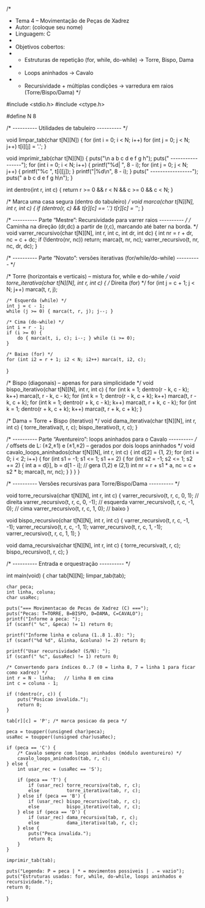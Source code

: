 /* 
 * Tema 4 – Movimentação de Peças de Xadrez
 * Autor: (coloque seu nome)
 * Linguagem: C
 * 
 * Objetivos cobertos:
 * - Estruturas de repetição (for, while, do-while) -> Torre, Bispo, Dama
 * - Loops aninhados -> Cavalo
 * - Recursividade + múltiplas condições -> varredura em raios (Torre/Bispo/Dama)
 */

#include <stdio.h>
#include <ctype.h>

#define N 8

/* ---------- Utilidades de tabuleiro ---------- */

void limpar_tab(char t[N][N]) {
    for (int i = 0; i < N; i++)
        for (int j = 0; j < N; j++)
            t[i][j] = '.';
}

void imprimir_tab(char t[N][N]) {
    puts("\n   a b c d e f g h");
    puts("  -----------------");
    for (int i = 0; i < N; i++) {
        printf("%d| ", 8 - i);
        for (int j = 0; j < N; j++) {
            printf("%c ", t[i][j]);
        }
        printf("|%d\n", 8 - i);
    }
    puts("  -----------------");
    puts("   a b c d e f g h\n");
}

int dentro(int r, int c) {
    return r >= 0 && r < N && c >= 0 && c < N;
}

/* Marca uma casa segura (dentro do tabuleiro) */
void marca(char t[N][N], int r, int c) {
    if (dentro(r, c) && t[r][c] == '.')
        t[r][c] = '*';
}

/* ---------- Parte “Mestre”: Recursividade para varrer raios ---------- */
/* Caminha na direção (dr,dc) a partir de (r,c), marcando até bater na borda. */
void varrer_recursivo(char t[N][N], int r, int c, int dr, int dc) {
    int nr = r + dr, nc = c + dc;
    if (!dentro(nr, nc)) return;
    marca(t, nr, nc);
    varrer_recursivo(t, nr, nc, dr, dc);
}

/* ---------- Parte “Novato”: versões iterativas (for/while/do-while) ---------- */

/* Torre (horizontais e verticais) – mistura for, while e do-while */
void torre_iterativa(char t[N][N], int r, int c) {
    /* Direita (for) */
    for (int j = c + 1; j < N; j++) marca(t, r, j);

    /* Esquerda (while) */
    int j = c - 1;
    while (j >= 0) { marca(t, r, j); j--; }

    /* Cima (do-while) */
    int i = r - 1;
    if (i >= 0) {
        do { marca(t, i, c); i--; } while (i >= 0);
    }

    /* Baixo (for) */
    for (int i2 = r + 1; i2 < N; i2++) marca(t, i2, c);
}

/* Bispo (diagonais) – apenas for para simplicidade */
void bispo_iterativo(char t[N][N], int r, int c) {
    for (int k = 1; dentro(r - k, c - k); k++) marca(t, r - k, c - k);
    for (int k = 1; dentro(r - k, c + k); k++) marca(t, r - k, c + k);
    for (int k = 1; dentro(r + k, c - k); k++) marca(t, r + k, c - k);
    for (int k = 1; dentro(r + k, c + k); k++) marca(t, r + k, c + k);
}

/* Dama = Torre + Bispo (iterativo) */
void dama_iterativa(char t[N][N], int r, int c) {
    torre_iterativa(t, r, c);
    bispo_iterativo(t, r, c);
}

/* ---------- Parte “Aventureiro”: loops aninhados para o Cavalo ---------- */
/* offsets de L: (±2,±1) e (±1,±2) – gerados por dois loops aninhados */
void cavalo_loops_aninhados(char t[N][N], int r, int c) {
    int d[2] = {1, 2};
    for (int i = 0; i < 2; i++) {
        for (int s1 = -1; s1 <= 1; s1 += 2) {
            for (int s2 = -1; s2 <= 1; s2 += 2) {
                int a = d[i], b = d[1 - i];          // gera (1,2) e (2,1)
                int nr = r + s1 * a, nc = c + s2 * b;
                marca(t, nr, nc);
            }
        }
    }
}

/* ---------- Versões recursivas para Torre/Bispo/Dama ---------- */

void torre_recursiva(char t[N][N], int r, int c) {
    varrer_recursivo(t, r, c,  0,  1); // direita
    varrer_recursivo(t, r, c,  0, -1); // esquerda
    varrer_recursivo(t, r, c, -1,  0); // cima
    varrer_recursivo(t, r, c,  1,  0); // baixo
}

void bispo_recursivo(char t[N][N], int r, int c) {
    varrer_recursivo(t, r, c, -1, -1);
    varrer_recursivo(t, r, c, -1,  1);
    varrer_recursivo(t, r, c,  1, -1);
    varrer_recursivo(t, r, c,  1,  1);
}

void dama_recursiva(char t[N][N], int r, int c) {
    torre_recursiva(t, r, c);
    bispo_recursivo(t, r, c);
}

/* ---------- Entrada e orquestração ---------- */

int main(void) {
    char tab[N][N];
    limpar_tab(tab);

    char peca;
    int linha, coluna;
    char usaRec;

    puts("=== Movimentacao de Pecas de Xadrez (C) ===");
    puts("Pecas: T=TORRE, B=BISPO, D=DAMA, C=CAVALO");
    printf("Informe a peca: ");
    if (scanf(" %c", &peca) != 1) return 0;

    printf("Informe linha e coluna (1..8 1..8): ");
    if (scanf("%d %d", &linha, &coluna) != 2) return 0;

    printf("Usar recursividade? (S/N): ");
    if (scanf(" %c", &usaRec) != 1) return 0;

    /* Convertendo para índices 0..7 (0 = linha 8, 7 = linha 1 para ficar como xadrez) */
    int r = N - linha;   // linha 8 em cima
    int c = coluna - 1;

    if (!dentro(r, c)) {
        puts("Posicao invalida.");
        return 0;
    }

    tab[r][c] = 'P'; /* marca posicao da peca */

    peca = toupper((unsigned char)peca);
    usaRec = toupper((unsigned char)usaRec);

    if (peca == 'C') {
        /* Cavalo sempre com loops aninhados (módulo aventureiro) */
        cavalo_loops_aninhados(tab, r, c);
    } else {
        int usar_rec = (usaRec == 'S');

        if (peca == 'T') {
            if (usar_rec) torre_recursiva(tab, r, c);
            else          torre_iterativa(tab, r, c);
        } else if (peca == 'B') {
            if (usar_rec) bispo_recursivo(tab, r, c);
            else          bispo_iterativo(tab, r, c);
        } else if (peca == 'D') {
            if (usar_rec) dama_recursiva(tab, r, c);
            else          dama_iterativa(tab, r, c);
        } else {
            puts("Peca invalida.");
            return 0;
        }
    }

    imprimir_tab(tab);

    puts("Legenda: P = peca | * = movimentos possiveis | . = vazio");
    puts("Estruturas usadas: for, while, do-while, loops aninhados e recursividade.");
    return 0;
}
